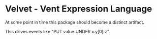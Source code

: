 # Velvet - Vent Expression Language

At some point in time this package should become a distinct artifact.

This drives events like "PUT value UNDER x.y[0].z".
